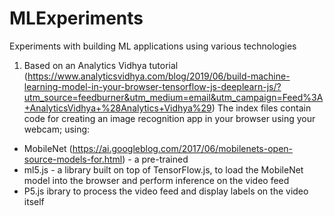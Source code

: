 # MLExperiments
Experiments with building ML applications using various technologies

 1. Based on an Analytics Vidhya tutorial (https://www.analyticsvidhya.com/blog/2019/06/build-machine-learning-model-in-your-browser-tensorflow-js-deeplearn-js/?utm_source=feedburner&utm_medium=email&utm_campaign=Feed%3A+AnalyticsVidhya+%28Analytics+Vidhya%29)
The index files contain code for creating an image recognition app in your browser using your webcam; using:
- MobileNet (https://ai.googleblog.com/2017/06/mobilenets-open-source-models-for.html) - a pre-trained 
-  ml5.js - a library built on top of TensorFlow.js, to load the MobileNet model into the  browser and perform inference on the video feed
- P5.js ibrary to process the video feed and display labels on the video itself
